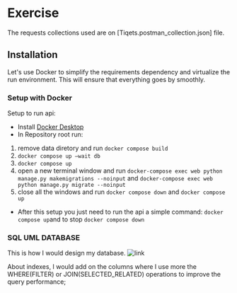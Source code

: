 # Exercise

The requests collections used are on [Tiqets.postman_collection.json] file.

## Installation

Let's use Docker to simplify the requirements dependency and virtualize the run environment. This will ensure that
everything goes by smoothly.


### Setup with Docker
Setup to run api:
 - Install [Docker Desktop](https://www.docker.com/products/docker-desktop/)
 - In Repository root run: 
 1) remove data diretory and run `docker compose build` 
 2) `docker compose up —wait db` 
 3) `docker compose up` 
 4) open a new terminal window and run `docker-compose exec web python manage.py makemigrations --noinput` and `docker-compose exec web python manage.py migrate --noinput` 
 5) close all the windows and run `docker compose down` and `docker compose up` 
 - After this setup you just need to run the api a simple command: `docker compose up`and to stop `docker compose down`

### SQL UML DATABASE
This is how I would design my database.
![link](https://viewer.diagrams.net/?tags=%7B%7D&highlight=0000ff&edit=_blank&layers=1&nav=1&title=uml.png#R7Vldc9o4FP01PLJjWQbCY0wCbTebTZtus9OXHWELo0ZYVBYB8uv3ypY%2FBcSkSdNOMsMM6Opb5%2Bici93Bo8VmIsly%2FpcIKe%2B4Trjp4LOO6yLP7cOXjmyzyGDoZYFIstA0KgPX7J6aoGOiKxbSpNZQCcEVW9aDgYhjGqhajEgp1vVmM8Hrsy5JRK3AdUC4Hb1hoZpn0RN3UMbfURbN85lRf5jVLEje2OwkmZNQrCshfN7BIymEyn4tNiPK9eHl53LzfnvDL277kw8fk%2B%2FkH%2F%2FPz5dfutlg42O6FFuQNFaPHvr%2BdjZ%2B98X79u%2Fyavxx7UxOpx%2B6potzR%2FjKnNffMqTSbFht81NM1mzBSQwlfyZidW1qMJQJZ1EMvwNYHPTE%2Fh2VigEAp6ZCiSVEgznj4QXZipXeQqJIcJuX%2FLmQ7B6GJRyqEASgWirDJSBgtcW17glhB6KSJtDmKj8XVIQuSKJMm0BwTpYJm6YL1k0WREYs9oVSYpEPJFZxSENTKoBOC0qK24I6un9LNAxq%2BjTopsJFg86EigVVcgtNTG1BNHPTUF5el7xFfRObVzh7YmLEXJWoGLqY7RNcLRJHcAbldLgxnddyulwR8ukIB9xjoqivTzGpkhB%2BVHZahlJqHkHTnkXTYJUAfDuYCoet2rMyWZKAxdEFnenNeWXkk9mvDgnoO%2BMpI%2BYsDGmcMkYRRTJSaZosBYtVeiA9Hz5wbCPnj16nB0saQRmVZfjo5lKNRAzkIixlEQXGrqlm7Q5%2BHby6D%2FNrW8ftWHyrdKoBeyyKCFsw%2BkQGYDlt9Qa96c3z6Q3GLQVg8Ci9wV5jupMd0w1%2BDb1BnsXU6R6mvhq9KW7vbyQ4fQtGCz8ah6c6zYTSlAt91X0IGS1ATlYcMz1xm8tav9k0hFzUzEX5VKzPy4CfBqAiZ8rRVz0RKxnQFpCBukW0hZfo5R4EdheSknKi2F093T4gDVeauRUVQg1ZGOD6ENkuTa9qftsYCDcGcgeNtWSnYA30ZJoxsMg22pekvNnb89tb7%2Bem073e75NOu7a9QfvX62yD1tz6VZzNPc7ZxDI96uO8q7A99PJO5rQ0shzKB53MwKyZVL21HnoSUyty21wMhu7jTK3nPTDQHlOzBuo2s%2B%2FGOGI2S%2Biz%2BKJr%2B6JF1dRmKhqQaw5P1cRSnKkxG5%2BTKeU%2BOFiUcnckuACFOotFaa0mkXPby0F%2Bt8wTSbOsTvF3qb0FdX%2BQTTkpfxpUQwsqDstO9ORqnz%2FM1SIXiSaMdSnXat3GTxbgDKmsHEb3qCTjB6lgQb6PHe2FZvgkQtPFJ%2FVhnWfgytlXD%2Fmz%2F8ZfI%2Bf79JJ%2FjtFkU%2BRjJVUuWzCkPfgPc4mslEgMpgXoTQkAB2uE9iLazqz2IoydhsI6dgKId%2BQI%2BEC62TZH2ImQayGE3hCq%2FUNEL4yQ%2FTz0td%2BhQV0lEe69LEL2i4dXfoe8YSMh3fHQ%2BIkQgmL5cjWzrfIVNT7%2FHw%3D%3D)

About indexes, I would add on the columns where I use more the WHERE(FILTER) or JOIN(SELECTED_RELATED) operations to improve the query performance;
